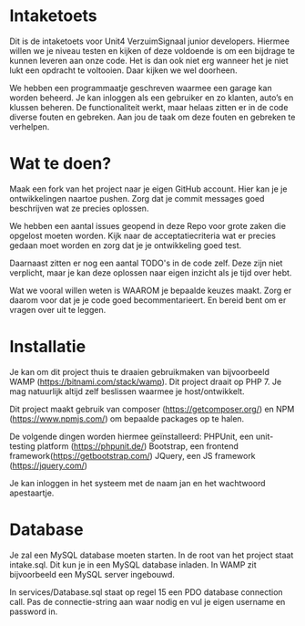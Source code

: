 # Intaketoets

Dit is de intaketoets voor Unit4 VerzuimSignaal junior developers. Hiermee willen we je niveau testen en kijken of deze voldoende is om een bijdrage te kunnen leveren aan onze code. Het is dan ook niet erg wanneer het je niet lukt een opdracht te voltooien. Daar kijken we wel doorheen.

We hebben een programmaatje geschreven waarmee een garage kan worden beheerd. Je kan inloggen als een gebruiker en zo klanten, auto’s en klussen beheren. De functionaliteit werkt, maar helaas zitten er in de code diverse fouten en gebreken. Aan jou de taak om deze fouten en gebreken te verhelpen.

# Wat te doen?
Maak een fork van het project naar je eigen GitHub account. Hier kan je je ontwikkelingen naartoe pushen. Zorg dat je commit messages goed beschrijven wat ze precies oplossen.

We hebben een aantal issues geopend in deze Repo voor grote zaken die opgelost moeten worden. Kijk naar de acceptatiecriteria wat er precies gedaan moet worden en zorg dat je je ontwikkeling goed test.

Daarnaast zitten er nog een aantal TODO's in de code zelf. Deze zijn niet verplicht, maar je kan deze oplossen naar eigen inzicht als je tijd over hebt.

Wat we vooral willen weten is WAAROM je bepaalde keuzes maakt. Zorg er daarom voor dat je je code goed becommentarieert. En bereid bent om er vragen over uit te leggen.

# Installatie
Je kan om dit project thuis te draaien gebruikmaken van bijvoorbeeld WAMP (https://bitnami.com/stack/wamp). Dit project draait op PHP 7. Je mag natuurlijk altijd zelf beslissen waarmee je host/ontwikkelt.

Dit project maakt gebruik van composer (https://getcomposer.org/) en NPM (https://www.npmjs.com/) om bepaalde packages op te halen.

De volgende dingen worden hiermee geïnstalleerd: PHPUnit, een unit-testing platform (https://phpunit.de/) Bootstrap, een frontend framework(https://getbootstrap.com/) JQuery, een JS framework (https://jquery.com/)

Je kan inloggen in het systeem met de naam jan en het wachtwoord apestaartje.

# Database
Je zal een MySQL database moeten starten. In de root van het project staat intake.sql. Dit kun je in een MySQL database inladen. In WAMP zit bijvoorbeeld een MySQL server ingebouwd.

In services/Database.sql staat op regel 15 een PDO database connection call. Pas de connectie-string aan waar nodig en vul je eigen username en password in.

